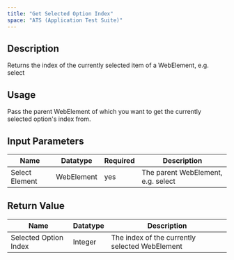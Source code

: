 ```yaml
---
title: "Get Selected Option Index"
space: "ATS (Application Test Suite)"
---
```

## Description
Returns the index of the currently selected item of a WebElement, e.g. select


## Usage
Pass the parent WebElement of which you want to get the currently selected option's index from.

## Input Parameters


Name | Datatype | Required | Description
---- | -------- | ------- |---------------
Select Element | WebElement | yes | The parent WebElement, e.g. select

## Return Value

Name | Datatype | Description
---- | --------- | ---------------
Selected Option Index | Integer | The index of the currently selected WebElement
